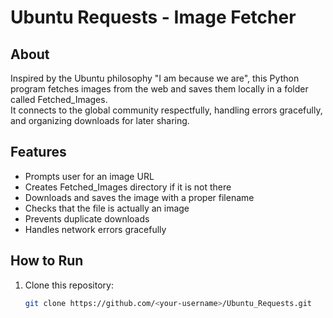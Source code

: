 # Ubuntu Requests - Image Fetcher

## About
Inspired by the Ubuntu philosophy "I am because we are", this Python program fetches images from the web and saves them locally in a folder called Fetched_Images.  
It connects to the global community respectfully, handling errors gracefully, and organizing downloads for later sharing.

## Features
- Prompts user for an image URL
- Creates Fetched_Images directory if it is not there
- Downloads and saves the image with a proper filename
- Checks that the file is actually an image
- Prevents duplicate downloads
- Handles network errors gracefully

## How to Run
1. Clone this repository:
   ```bash
   git clone https://github.com/<your-username>/Ubuntu_Requests.git
